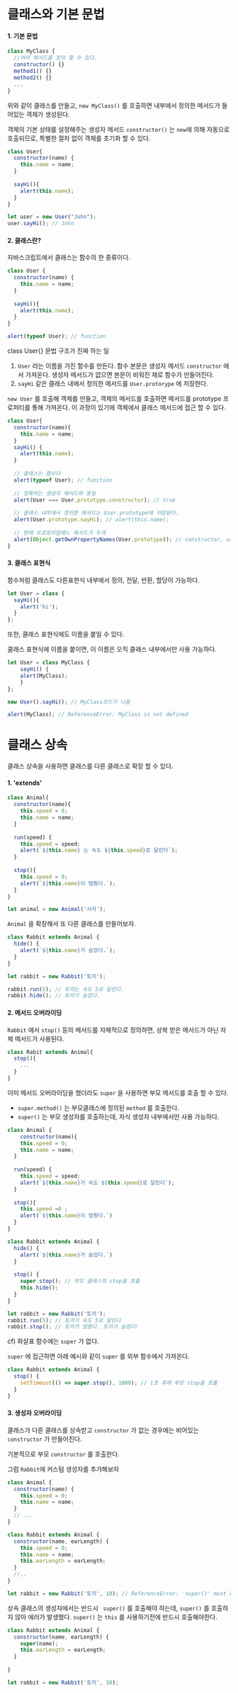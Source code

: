 # 클래스와 기본 문법



#### 1. 기본 문법

```javascript
class MyClass {
  //여러 메서드를 정의 할 수 있다.
  constructor() {}
  method1() {}
  method2() {}
  ...
}
```



위와 같이 클래스를 만들고, `new MyClass()` 를 호출하면 내부에서 정의한 메서드가 들어있는 객체가 생성된다.

객체의 기본 상태를 설정해주는 생성자 메서드 `constructor()` 는 `new`에 의해 자동으로 호출되므로, 특별한 절차 없이 객체를 초기화 할 수 있다.



```javascript
class User{
  constructor(name) {
    this.name = name;
  }
  
  sayHi(){
    alert(this.name);
  }
}

let user = new User("John");
user.sayHi(); // John
```



#### 2. 클래스란?

자바스크립트에서 클래스는 함수의 한 종류이다.

```javascript
class User {
  constructor(name) {
    this.name = name;
  }
  
  sayHi(){
    alert(this.name);
  }
}

alert(typeof User); // function
```



class User{} 문법 구조가 진짜 하는 일

1. `User` 라는 이름을 가진 함수를 만든다. 함수 본문은 생성자 메서드 `constructor` 에서 가져온다. 생성자 메서드가 없으면 본문이 비워진 채로 함수가 만들어진다.
2. `sayHi` 같은 클래스 내에서 정의한 메서드를 `User.protorype` 에 저장한다.



`new User` 를 호출해 객체를 만들고, 객체의 메서드를 호출하면 메서드를 prototype 프로퍼티를 통해 가져온다. 이 과정이 있기에 객체에서 클래스 메서드에 접근 할 수 있다.

```javascript
class User{
  constructor(name){ 
  	this.name = name;
  }
  sayHi() {
    alert(this.name);
  }
  
  // 클래스는 함수다
  alert(typeof User); // function
  
  // 정확히는 생성자 메서드와 동일
  alert(User === User.prototype.constructor); // true
  
  // 클래스 내부에서 정의한 메서드는 User.prototype에 저장된다.
  alert(User.prototype.sayHi); // alert(this.name);
  
  // 현재 프로토타입에느 메서드가 두개
  alert(Object.getOwnPropertyNames(User.prototype)); // constructor, sayHi
}
```



#### 3. 클래스 표현식

함수처럼 클래스도 다른표현식 내부에서 정의, 전달, 반환, 할당이 가능하다.

```javascript
let User = class {
  sayHi(){
    alert('hi');
  }
};
```

 또한, 클래스 표현식에도 이름을 붙일 수 있다.

클래스 표현식에 이름을 붙이면, 이 이름은 오직 클래스 내부에서만 사용 가능하다.

```javascript
let User = class MyClass {
	sayHi() {
    alert(MyClass);
	}
};

new User().sayHi(); // MyClass코드가 나옴

alert(MyClass); // ReferenceError: MyClass is not defined
```



# 클래스 상속

클래스 상속을 사용하면 클래스를 다른 클래스로 확장 할 수 있다.



#### 1. 'extends'

```javascript
class Animal{
  constructor(name){
    this.speed = 0;
    this.name = name;
  }
  
  run(speed) {
    this.speed = speed;
    alert(`${this.name} 는 속도 ${this.speed}로 달린다`);
  }
  
  stop(){
    this.speed = 0;
    alert(`${this.name}이 멈췄다.`);
  }
}

let animal = new Animal('사자');
```



`Animal` 을 확장해서 또 다른 클래스를 만들어보자.

```javascript
class Rabbit extends Animal {
  hide() {
    alert(`${this.name}가 숨었다.`);
  }
}

let rabbit = new Rabbit('토끼');

rabbit.run(5); // 토끼는 속도 5로 달린다.
rabbit.hide(); // 토끼가 숨었다.
```



#### 2. 메서드 오버라이딩

`Rabbit` 에서 `stop()` 등의 메서드를 자체적으로 정의하면, 상복 받은 메서드가 아닌 자체 메서드가 사용된다.

```javascript
class Rabit extends Animal{
  stop(){
    ...
  }
}
```



이미 메서드 오버라이딩을 했더라도 `super` 을 사용하면 부모 메서드를 호출 할 수 있다.

* `super.method()` 는 부모클래스에 정의된 `method` 를 호출한다.
* `super()` 는 부모 생성자를 호출하는데, 자식 생성자 내부에서만 사용 가능하다.



```javascript
class Animal {
	constructor(name){
    this.speed = 0;
    this.name = name;
  }
  
  run(speed) {
    this.speed = speed;
    alert(`${this.name}가 속도 ${this.speed}로 달린다`);
  }
  
  stop(){
    this.speed =0 ;
    alert(`${this.name}이 멈췄다.`)
  }
}

class Rabbit extends Animal {
  hide() {
    alert(`${this.name}가 숨었다.`)
  }
  
  stop() {
    super.stop(); // 부모 클래스의 stop을 호출
    this.hide();
  }
}

let rabbit = new Rabbit('토끼');
rabbit.run(5); // 토끼가 속도 5로 달린다
rabbit.stop(); // 토끼가 멈췄다. 토끼가 숨었다!
```



cf) 화살표 함수에는 `super` 가 없다.

`super` 에 접근하면 아래 예시와 같이 `super` 를 외부 함수에서 가져온다.

```javascript
class Rabbit extends Animal {
  stop() {
    setTimeout(() => super.stop(), 1000); // 1초 후에 부모 stop을 호출
  }
}
```



#### 3. 생성자 오버라이딩

클래스가 다른 클래스를 상속받고 `constructor` 가 없는 경우에는 비어있는 `constructor` 가 만들어진다.

기본적으로 부모 `constructor` 를 호출한다.

그럼 `Rabbit`에 커스텀 생성자를 추가해보자

```javascript
class Animal {
  constructor(name) {
    this.speed = 0;
    this.name = name;
  }
  // ...
}

class Rabbit extends Animal {
  constructor(name, earLength) {
    this.speed = 0;
    this.name = name;
    this.earLength = earLength;
  }
  //..
}

let rabbit = new Rabbit('토끼', 10); // ReferenceError: 'super()' must be called in derived constructor before accessing |this| or returning non-object.
```



상속 클래스의 생성자에서는 반드시 ` super()` 를 호출해야 하는데, `super()` 를 호출하지 않아 에러가 발생했다. `super()` 는 `this` 를 사용하기전에 반드시 호출해야한다.



```javascript
class Rabbit extends Animal {
  constructor(name, earLength) {
    super(name);
    this.earLength = earLength;
  }
  
}

let rabbit = new Rabbit('토끼', 10);
```

